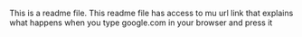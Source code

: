 This is a readme file.
This readme file has access to mu url link that explains what happens when you type google.com in your browser and press it
